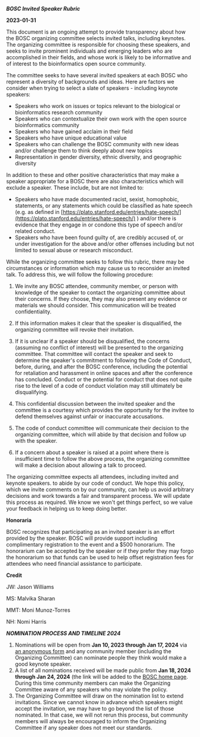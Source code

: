 ***BOSC Invited Speaker Rubric***

**2023-01-31**

This document is an ongoing attempt to provide transparency about how the BOSC organizing committee selects invited talks, including keynotes. The organizing committee is responsible for choosing these speakers, and seeks to invite prominent individuals and emerging leaders who are accomplished in their fields, and whose work is likely to be informative and of interest to the bioinformatics open source community.

The committee seeks to have several invited speakers at each BOSC who represent a diversity of backgrounds and ideas. Here are factors we consider when trying to select a slate of speakers - including keynote speakers:

- Speakers who work on issues or topics relevant to the biological or bioinformatics research community
- Speakers who can contextualize their own work with the open source bioinformatics community
- Speakers who have gained acclaim in their field
- Speakers who have unique educational value
- Speakers who can challenge the BOSC community with new ideas and/or challenge them to think deeply about new topics
- Representation in gender diversity, ethnic diversity, and geographic diversity

In addition to these and other positive characteristics that may make a speaker appropriate for a BOSC there are also characteristics which will exclude a speaker. These include, but are not limited to:

- Speakers who have made documented racist, sexist, homophobic, statements, or any statements which could be classified as hate speech (e.g. as defined in [https://plato.stanford.edu/entries/hate-speech/](https://plato.stanford.edu/entries/hate-speech/) )
and/or there is evidence that they engage in or condone this type of speech and/or related conduct.
- Speakers who have been found guilty of, are credibly accused of, or under investigation for the above and/or other offenses including but not limited to sexual abuse or research misconduct.

While the organizing committee seeks to follow this rubric, there may be circumstances or information which may cause us to reconsider an invited talk. To address this, we will follow the following procedure:

1. We invite any BOSC attendee, community member, or person with knowledge of the speaker to contact the organizing committee about their concerns. If they choose, they may also present any evidence or materials we should consider. This communication will be treated confidentiality.

1. If this information makes it clear that the speaker is disqualified, the organizing committee will revoke their invitation.

1. If it is unclear if a speaker should be disqualified, the concerns (assuming no conflict of interest) will be presented to the organizing committee.
That committee will contact the speaker and seek to determine the speaker's commitment to following the Code of Conduct, before, during, and after the BOSC conference, including the potential for retaliation and harassment in online spaces and after the conference has concluded.
Conduct or the potential for conduct that does not quite rise to the level of a code of conduct violation may still ultimately be disqualifying.

  1. This confidential discussion between the invited speaker and the committee is a courtesy which provides the opportunity for the invitee to defend themselves against unfair or inaccurate accusations.
  2. The code of conduct committee will communicate their decision to the organizing committee, which will abide by that decision and follow up with the speaker.

1. If a concern about a speaker is raised at a point where there is insufficient time to follow the above process, the organizing committee will make a decision about allowing a talk to proceed.

The organizing committee expects all attendees, including invited and keynote speakers. to abide by our code of conduct. We hope this policy, which we invite comments on by our community, can help us avoid arbitrary decisions and work towards a fair and transparent process.
We will update this process as required. We know we won't get things perfect, so we value your feedback in helping us to keep doing better.

**Honoraria**

BOSC recognizes that participating as an invited speaker is an effort provided by the speaker. BOSC will provide support including complimentary registration to the event and a $500 honorarium.
The honorarium can be accepted by the speaker or if they prefer they may forgo the honorarium so that funds can be used to help offset registration fees for attendees who need financial assistance to participate.

**Credit**

JW: Jason Williams

MS: Malvika Sharan

MMT: Moni Munoz-Torres

NH: Nomi Harris

***NOMINATION PROCESS AND TIMELINE 2024***

1. Nominations will be open from **Jan 10, 2023 through Jan 17, 2024** via [an anonymous form](https://docs.google.com/forms/d/e/1FAIpQLSe6Dx_WJidS6j7UMOuFurm-OZ7N2op_d6RxGZg_K283jIhd0Q/viewform) and any community member (including the Organizing Committee) can nominate people they think would make a good keynote speaker.
2. A list of all nominations received will be made public from **Jan 18, 2024 through Jan 24, 2024** (the link will be added to the [BOSC home page](https://www.open-bio.org/events/bosc-2024/). During this time community members can make the Organizing Committee aware of any speakers who may violate the policy.
3. The Organizing Committee will draw on the nomination list to extend invitations. Since we cannot know in advance which speakers might accept the invitation, we may have to go beyond the list of those nominated. In that case, we will not rerun this process, but community members will always be encouraged to inform the Organizing Committee if any speaker does not meet our standards.
